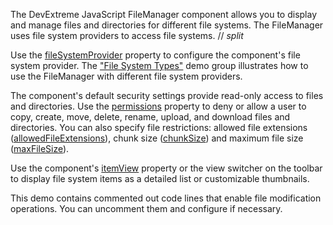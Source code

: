 The DevExtreme JavaScript FileManager component allows you to display and manage files and directories for different file systems. The FileManager uses file system providers to access file systems.
// _split_

Use the [fileSystemProvider](/Documentation/ApiReference/UI_Components/dxFileManager/Configuration/#fileSystemProvider) property to configure the component's file system provider. The ["File System Types"](/Demos/WidgetsGallery/Demo/FileManager/BindingToFileSystem/NetCore/Light) demo group illustrates how to use the FileManager with different file system providers.

The component's default security settings provide read-only access to files and directories. Use the [permissions](/Documentation/ApiReference/UI_Components/dxFileManager/Configuration/permissions) property to deny or allow a user to copy, create, move, delete, rename, upload, and download files and directories. You can also specify file restrictions: allowed file extensions ([allowedFileExtensions](/Documentation/ApiReference/UI_Components/dxFileManager/Configuration/#allowedFileExtensions)), chunk size ([chunkSize](/Documentation/ApiReference/UI_Components/dxFileManager/Configuration/upload/#chunkSize)) and maximum file size ([maxFileSize](/Documentation/ApiReference/UI_Components/dxFileManager/Configuration/upload/#maxFileSize)).

Use the component's [itemView](/Documentation/ApiReference/UI_Components/dxFileManager/Configuration/itemView/) property or the view switcher on the toolbar to display file system items as a detailed list or customizable thumbnails.

This demo contains commented out code lines that enable file modification operations. You can uncomment them and configure if necessary.